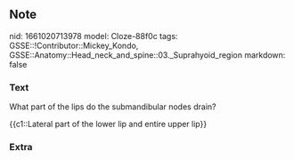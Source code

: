 ## Note
nid: 1661020713978
model: Cloze-88f0c
tags: GSSE::!Contributor::Mickey_Kondo, GSSE::Anatomy::Head_neck_and_spine::03._Suprahyoid_region
markdown: false

### Text
What part of the lips do the submandibular nodes drain?
<div>
  {{c1::Lateral part of the lower lip and entire upper lip}}
</div>

### Extra

